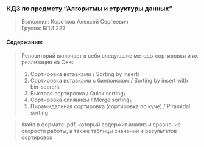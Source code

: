 ### КДЗ по предмету “Алгоритмы и структуры данных” 
> Выполнил: Коротков Алексей Сергеевич\
> Группа: БПИ 222<br>

#### Содержание:
> Репозиторий включает в себя следуюшие методы сортировки и их реализация на С++:
> 1. Сортировка вставками / Sorting by insert\
> 2. Сортировка вставками с бинпоиском / Sorting by insert with bin-search\
> 3. Быстрая сортировка / Quick sorting\
> 4. Сортировка слиянием / Merge sorting\
> 5. Пирамидальная сортировка (сортировка по куче) / Piramidal sorting<br>

> Файл в формате .pdf, который содержит анализ и сравнение скорости работы, а также таблицы значений и результатов сортировок<br>
